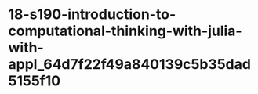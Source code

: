 # 18-s190-introduction-to-computational-thinking-with-julia-with-appl_64d7f22f49a840139c5b35dad5155f10